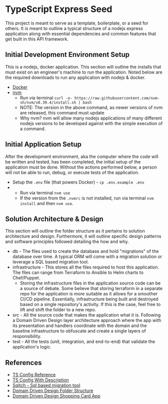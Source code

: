 # TypeScript Express Seed #
This project is meant to serve as a template, boilerplate, or a seed for others. It is meant to outline a typical structure of a nodejs express application along with essential dependencies and common features that get built in this API framework.

## Initial Development Environment Setup ##
This is a nodejs, docker application. This section will outline the installs that must exist on an engineer's machine to run the application. Noted below are the required downloads to run any application with nodejs & docker.

* [Docker](https://www.docker.com/products/docker-desktop/)
* [nvm](https://github.com/nvm-sh/nvm)
  * Run via terminal `curl -o- https://raw.githubusercontent.com/nvm-sh/nvm/v0.39.4/install.sh | bash`
  * NOTE: The version in the above command, as newer versions of nvm are released, this command must update
  * Why nvm? nvm will allow many nodejs applications of many different nodejs versions to be developed against with the simple execution of a command.

## Initial Application Setup ##
After the development environment, aka the computer where the code will be written and tested, has been completed, the initial setup of the application must be done. Without the actions performed below, a person will not be able to run, debug, or execute tests of the application.

* Setup the `.env` file (that powers Docker) - `cp .env.example .env`
* * Run via terminal `nvm use`
  * If the version from the `.nvmrc` is not installed, run via terminal `nvm install` and then `nvm use`.

## Solution Architecture & Design ##
This section will outline the folder structure as it pertains to solution architecture and design. Furthermore, it will outline specific design patterns and software principles followed detailing the how and why.

* db - The files used to create the database and hold "migrations" of the database over time. A typical ORM will come with a migration solution or leverage a SQL based migration tool.
* infrastructure - This stores all the files required to host this application. The files can range from Terraform to Ansible to Helm charts to Chef/Puppet.
  * Storing the infrastructure files in the application source code can be a source of debate. Some believe that storing terraform in a separate repo for the application is more suitable as it allows for a smoother CI/CD pipeline. Essentially, infrastructure being built and destroyed based on a single repository's activity. If this is the case, feel free to lift and shift the folder to a new repo.
* src - All the source code that makes the application what it is. Following a Domain Driven Design layer architecture approach where the app with its presentation and handlers coordinate with the domain and the baseline infrastructure to obfuscate and create a single layers of responsibility.
* test - All the tests (unit, integration, and end-to-end) that validate the application's logic.

## References ##

* [TS Config Reference](https://www.typescriptlang.org/tsconfig)
* [TS Config With Description](https://gist.github.com/t18n/88cebd2b355887351e8080cbb6a6b4ba)
* [Sqitch - Sql based migration tool](https://sqitch.org/)
* [Domain Driven Design Folder Structure](https://enlabsoftware.com/development/domain-driven-design-in-asp-net-core-applications.html)
* [Domain Driven Design Shopping Card App](https://github.com/bazaglia/shopping-cart)
